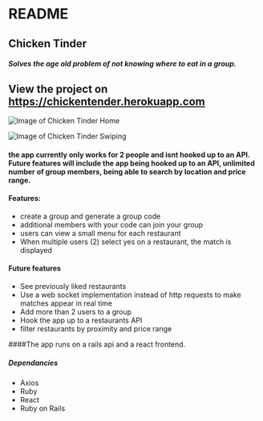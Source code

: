 # README

## Chicken Tinder

##### Solves the age old problem of not knowing where to eat in a group. 

## View the project on https://chickentender.herokuapp.com

![Image of Chicken Tinder Home](https://i.ibb.co/n3Xqg9Q/Screen-Shot-2020-07-27-at-12-06-27-PM.png)


![Image of Chicken Tinder Swiping](https://i.ibb.co/X38gshh/Screen-Shot-2020-07-27-at-12-06-54-PM.png)


#### the app currently only works for 2 people and isnt hooked up to an API. Future features will include the app being hooked up to an API, unlimited number of group members, being able to search by location and price range.

#### Features:
- create a group and generate a group code
- additional members with your code can join your group
- users can view a small menu for each restaurant
- When multiple users (2) select yes on a restaurant, the match is displayed


#### Future features
- See previously liked restaurants 
- Use a web socket implementation instead of http requests to make matches appear in real time
- Add more than 2 users to a group
- Hook the app up to a restaurants API
- filter restaurants by proximity and price range

####The app runs on a rails api and a react frontend. 

##### Dependancies 
- Axios
- Ruby 
- React
- Ruby on Rails
